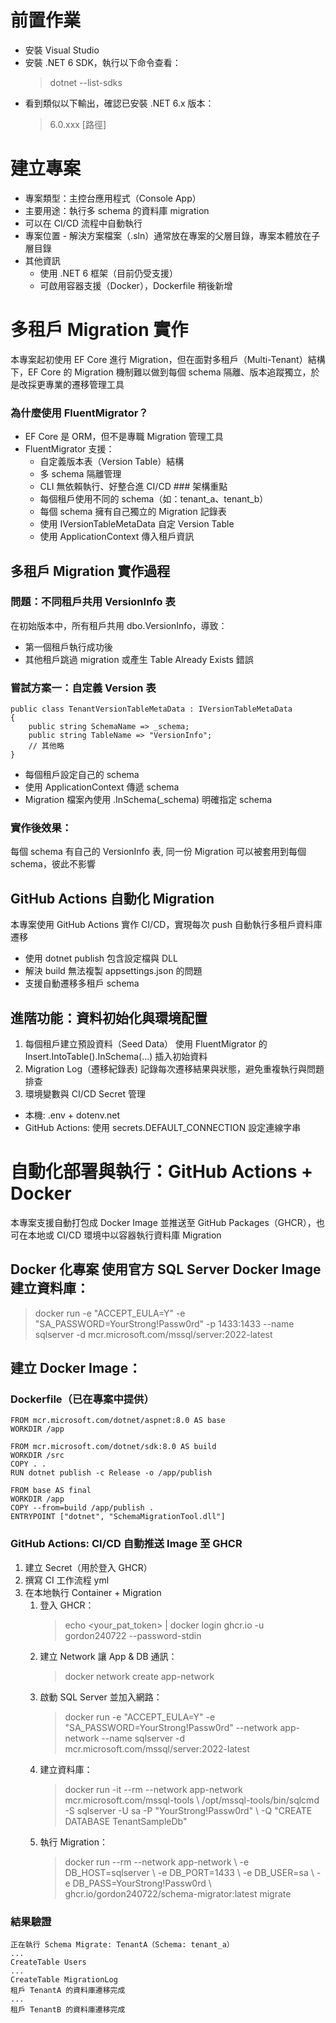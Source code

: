 # 前置作業 
- 安裝 Visual Studio
- 安裝 .NET 6 SDK，執行以下命令查看：
   > dotnet --list-sdks
- 看到類似以下輸出，確認已安裝 .NET 6.x 版本：
  > 6.0.xxx [路徑]
# 建立專案 
- 專案類型：主控台應用程式（Console App）
- 主要用途：執行多 schema 的資料庫 migration
- 可以在 CI/CD 流程中自動執行
- 專案位置 - 解決方案檔案（.sln）通常放在專案的父層目錄，專案本體放在子層目錄
- 其他資訊
  - 使用 .NET 6 框架（目前仍受支援）
  - 可啟用容器支援（Docker），Dockerfile 稍後新增
# 多租戶 Migration 實作 
本專案起初使用 EF Core 進行 Migration，但在面對多租戶（Multi-Tenant）結構下，EF Core 的 Migration 機制難以做到每個 schema 隔離、版本追蹤獨立，於是改採更專業的遷移管理工具
### 為什麼使用 FluentMigrator？ 
- EF Core 是 ORM，但不是專職 Migration 管理工具
- FluentMigrator 支援：
  - 自定義版本表（Version Table）結構
  - 多 schema 隔離管理
  - CLI 無依賴執行、好整合進 CI/CD ### 架構重點
  - 每個租戶使用不同的 schema（如：tenant_a、tenant_b）
  - 每個 schema 擁有自己獨立的 Migration 記錄表
  - 使用 IVersionTableMetaData 自定 Version Table
  - 使用 ApplicationContext 傳入租戶資訊
## 多租戶 Migration 實作過程 
### 問題：不同租戶共用 VersionInfo 表 
在初始版本中，所有租戶共用 dbo.VersionInfo，導致： 
- 第一個租戶執行成功後
- 其他租戶跳過 migration 或產生 Table Already Exists 錯誤
### 嘗試方案一：自定義 Version 表
```
public class TenantVersionTableMetaData : IVersionTableMetaData
{
    public string SchemaName => _schema;
    public string TableName => "VersionInfo";
    // 其他略
}
```
- 每個租戶設定自己的 schema
- 使用 ApplicationContext 傳遞 schema
- Migration 檔案內使用 .InSchema(_schema) 明確指定 schema
### 實作後效果： 
每個 schema 有自己的 VersionInfo 表, 同一份 Migration 可以被套用到每個 schema，彼此不影響 
## GitHub Actions 自動化 Migration 
本專案使用 GitHub Actions 實作 CI/CD，實現每次 push 自動執行多租戶資料庫遷移
- 使用 dotnet publish 包含設定檔與 DLL
- 解決 build 無法複製 appsettings.json 的問題
- 支援自動遷移多租戶 schema
## 進階功能：資料初始化與環境配置 
1. 每個租戶建立預設資料（Seed Data） 使用 FluentMigrator 的 Insert.IntoTable().InSchema(...) 插入初始資料
2. Migration Log（遷移紀錄表) 記錄每次遷移結果與狀態，避免重複執行與問題排查
3. 環境變數與 CI/CD Secret 管理
  - 本機: .env + dotenv.net
  - GitHub Actions: 使用 secrets.DEFAULT_CONNECTION 設定連線字串
# 自動化部署與執行：GitHub Actions + Docker 
本專案支援自動打包成 Docker Image 並推送至 GitHub Packages（GHCR），也可在本地或 CI/CD 環境中以容器執行資料庫 Migration 
## Docker 化專案 使用官方 SQL Server Docker Image 建立資料庫： 
> docker run -e "ACCEPT_EULA=Y" -e "SA_PASSWORD=YourStrong!Passw0rd" -p 1433:1433 --name sqlserver -d mcr.microsoft.com/mssql/server:2022-latest
## 建立 Docker Image：
### Dockerfile（已在專案中提供）
```
FROM mcr.microsoft.com/dotnet/aspnet:8.0 AS base
WORKDIR /app

FROM mcr.microsoft.com/dotnet/sdk:8.0 AS build
WORKDIR /src
COPY . .
RUN dotnet publish -c Release -o /app/publish

FROM base AS final
WORKDIR /app
COPY --from=build /app/publish .
ENTRYPOINT ["dotnet", "SchemaMigrationTool.dll"]
```
### GitHub Actions: CI/CD 自動推送 Image 至 GHCR 
1. 建立 Secret（用於登入 GHCR）
2. 撰寫 CI 工作流程 yml
3. 在本地執行 Container + Migration
   1. 登入 GHCR：
      > echo <your_pat_token> | docker login ghcr.io -u gordon240722 --password-stdin
   3. 建立 Network 讓 App & DB 通訊：
      > docker network create app-network
   5. 啟動 SQL Server 並加入網路：
      > docker run -e "ACCEPT_EULA=Y" -e "SA_PASSWORD=YourStrong!Passw0rd" --network app-network --name sqlserver -d mcr.microsoft.com/mssql/server:2022-latest
   7. 建立資料庫：
      > docker run -it --rm --network app-network mcr.microsoft.com/mssql-tools \ /opt/mssql-tools/bin/sqlcmd -S sqlserver -U sa -P "YourStrong!Passw0rd" \ -Q "CREATE DATABASE TenantSampleDb"
   9. 執行 Migration：
       > docker run --rm --network app-network \ -e DB_HOST=sqlserver \ -e DB_PORT=1433 \ -e DB_USER=sa \ -e DB_PASS=YourStrong!Passw0rd \ ghcr.io/gordon240722/schema-migrator:latest migrate
### 結果驗證
```
正在執行 Schema Migrate: TenantA（Schema: tenant_a）
...
CreateTable Users
...
CreateTable MigrationLog
租戶 TenantA 的資料庫遷移完成
...
租戶 TenantB 的資料庫遷移完成
```
